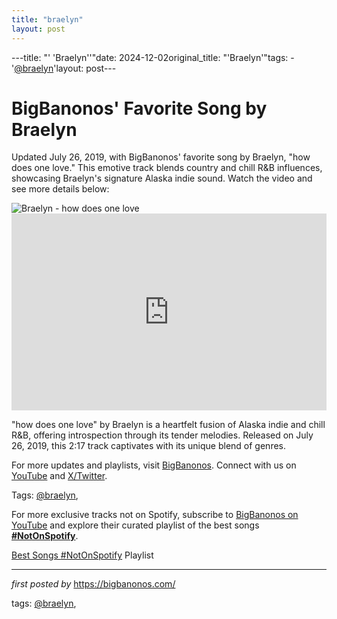 ```yaml
---
title: "braelyn"
layout: post
---
```

---title: "' 'Braelyn''"date: 2024-12-02original_title: "'Braelyn'"tags:  - '[@braelyn](/tags/braelyn/)'layout: post---<!-- Post Title --><h1 >BigBanonos' Favorite Song by Braelyn</h1> <!-- Introductory Text --><p >Updated July 26, 2019, with BigBanonos' favorite song by Braelyn, "how does one love." This emotive track blends country and chill R&B influences, showcasing Braelyn's signature Alaska indie sound. Watch the video and see more details below:</p> <!-- Featured Image --><div > <img src="https://i1.sndcdn.com/artworks-000356039010-p3fdrx-t500x500.jpg" alt="Braelyn - how does one love" /></div> <!-- YouTube Video Embed --><div > <iframe width="100%" height="315" src="https://www.youtube.com/embed/n9pjhNZqCw0" title="how does one love" frameborder="0" allow="accelerometer; autoplay; clipboard-write; encrypted-media; gyroscope; picture-in-picture; web-share" referrerpolicy="strict-origin-when-cross-origin" allowfullscreen></iframe></div> <!-- Song Information --><div > <p>"how does one love" by Braelyn is a heartfelt fusion of Alaska indie and chill R&B, offering introspection through its tender melodies. Released on July 26, 2019, this 2:17 track captivates with its unique blend of genres.</p></div> <!-- Footer Links --><div > <p>For more updates and playlists, visit <a href="https://bigbanonos.com/" target="_blank">BigBanonos</a>. Connect with us on <a href="https://www.youtube.com/[@BigBanonos](/tags/BigBanonos/)" target="_blank">YouTube</a> and <a href="https://x.com/bigbanonos" target="_blank">X/Twitter</a>.</p></div> <!-- Tags --><p >Tags: [@braelyn](/tags/braelyn/),</p><!--Subscribe and Playlist Links--><div>    <p>For more exclusive tracks not on Spotify, subscribe to <a href="https://www.youtube.com/[@BigBanonos](/tags/BigBanonos/)" target="_blank">BigBanonos on YouTube</a> and explore their curated playlist of the best songs <strong>[#NotOnSpotify](/tags/NotOnSpotify/)</strong>.</p>    <p><a href="https://www.youtube.com/playlist?list=PLtuNtuTatqI0kFahUCbtbfenC_ET5O_tr" target="_blank">Best Songs [#NotOnSpotify](/tags/NotOnSpotify/) Playlist<br /></a></p></div><hr /><p><em>first posted by</em> <a href="https://bigbanonos.com/" rel="noopener" target="_new">https://bigbanonos.com/</a></p><p>tags: [@braelyn](/tags/braelyn/),</p>